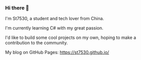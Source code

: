 ### Hi there 👋

<!--
**St7530/St7530** is a ✨ _special_ ✨ repository because its `README.md` (this file) appears on your GitHub profile.

Here are some ideas to get you started:

- 🔭 I’m currently working on ...
- 🌱 I’m currently learning ...
- 👯 I’m looking to collaborate on ...
- 🤔 I’m looking for help with ...
- 💬 Ask me about ...
- 📫 How to reach me: ...
- 😄 Pronouns: ...
- ⚡ Fun fact: ...
-->

I'm St7530, a student and tech lover from China.

I'm currently learning C# with my great passion.

I'd like to build some cool projects on my own, hoping to make a contribution to the community.

My blog on GitHub Pages: https://st7530.github.io/
